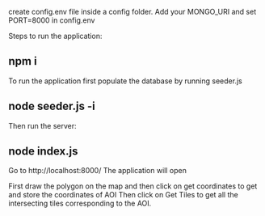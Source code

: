 create config.env file inside a config folder.
Add your MONGO_URI and set PORT=8000 in config.env

Steps to run the application: 

## npm i

To run the application first populate the database by running seeder.js

## node seeder.js -i

Then run the server:

## node index.js

Go to http://localhost:8000/
The application will open

First draw the polygon on the map and then click on get coordinates to get and store the coordinates of AOI
Then click on Get Tiles to get all the intersecting tiles corresponding to the AOI.
